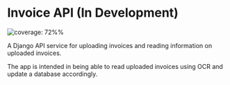 # Invoice API (In Development)

![coverage: 72%%](https://img.shields.io/badge/coverage-72%25-yellow.svg)

A Django API service for uploading invoices and reading information on uploaded invoices.

The app is intended in being able to read uploaded invoices using OCR and update a database accordingly.

